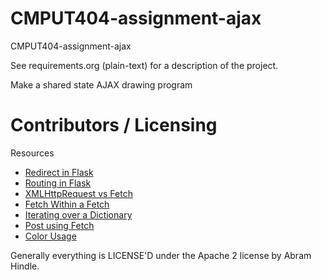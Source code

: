 CMPUT404-assignment-ajax
==============================

CMPUT404-assignment-ajax

See requirements.org (plain-text) for a description of the project.

Make a shared state AJAX drawing program

Contributors / Licensing
========================

Resources

* [Redirect in Flask](https://stackoverflow.com/questions/14343812/redirecting-to-url-in-flask)
* [Routing in Flask](http://flask.pocoo.org/docs/1.0/api/#flask.Flask.route)
* [XMLHttpRequest vs Fetch](https://medium.com/beginners-guide-to-mobile-web-development/the-fetch-api-2c962591f5c)
* [Fetch Within a Fetch](https://stackoverflow.com/questions/40981040/using-a-fetch-inside-another-fetch-in-javascript)
* [Iterating over a Dictionary](https://stackoverflow.com/questions/3294889/iterating-over-dictionaries-using-for-loops)
* [Post using Fetch](https://stackoverflow.com/questions/29775797/fetch-post-json-data)
* [Color Usage](https://saruwakakun.com/en/material-color)

Generally everything is LICENSE'D under the Apache 2 license by Abram Hindle.


